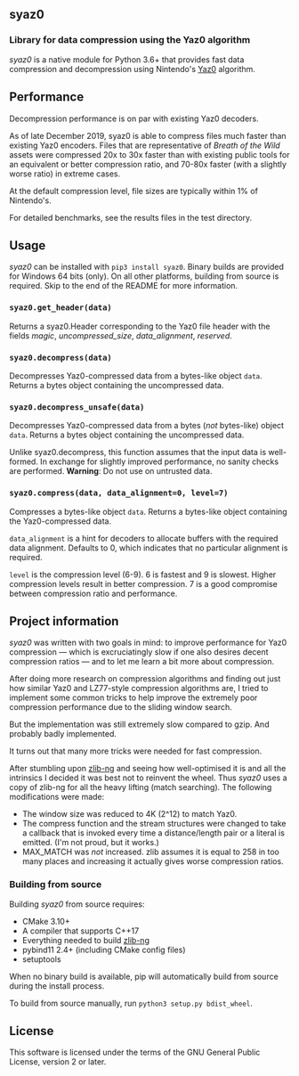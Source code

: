 ## syaz0
### Library for data compression using the Yaz0 algorithm

*syaz0* is a native module for Python 3.6+ that provides fast data compression and decompression using Nintendo's [Yaz0](https://zeldamods.org/wiki/Yaz0) algorithm.

## Performance

Decompression performance is on par with existing Yaz0 decoders.

As of late December 2019, syaz0 is able to compress files much faster than existing Yaz0 encoders. Files that are representative of *Breath of the Wild* assets were compressed 20x to 30x faster than with existing public tools for an equivalent or better compression ratio, and 70-80x faster (with a slightly worse ratio) in extreme cases.

At the default compression level, file sizes are typically within 1% of Nintendo's.

For detailed benchmarks, see the results files in the test directory.

## Usage

*syaz0* can be installed with `pip3 install syaz0`. Binary builds are provided for Windows 64 bits (only). On all other platforms, building from source is required. Skip to the end of the README for more information.

### `syaz0.get_header(data)`

Returns a syaz0.Header corresponding to the Yaz0 file header with the fields *magic*, *uncompressed_size*, *data_alignment*, *reserved*.

### `syaz0.decompress(data)`

Decompresses Yaz0-compressed data from a bytes-like object `data`. Returns a bytes object containing the uncompressed data.

### `syaz0.decompress_unsafe(data)`

Decompresses Yaz0-compressed data from a bytes (*not* bytes-like) object `data`. Returns a bytes object containing the uncompressed data.

Unlike syaz0.decompress, this function assumes that the input data is well-formed. In exchange for slightly improved performance, no sanity checks are performed. **Warning**: Do not use on untrusted data.

### `syaz0.compress(data, data_alignment=0, level=7)`

Compresses a bytes-like object `data`. Returns a bytes-like object containing the Yaz0-compressed data.

`data_alignment` is a hint for decoders to allocate buffers with the required data alignment. Defaults to 0, which indicates that no particular alignment is required.

`level` is the compression level (6-9). 6 is fastest and 9 is slowest. Higher compression levels result in better compression. 7 is a good compromise between compression ratio and performance.

## Project information

*syaz0* was written with two goals in mind: to improve performance for Yaz0 compression — which is excruciatingly slow if one also desires decent compression ratios — and to let me learn a bit more about compression.

After doing more research on compression algorithms and finding out
just how similar Yaz0 and LZ77-style compression algorithms are,
I tried to implement some common tricks to help improve the extremely
poor compression performance due to the sliding window search.

But the implementation was still extremely slow compared to gzip. And probably badly implemented.

It turns out that many more tricks were needed for fast compression.

After stumbling upon [zlib-ng](https://github.com/zlib-ng/zlib-ng) and seeing how well-optimised it is
and all the intrinsics I decided it was best not to reinvent the wheel.
Thus *syaz0* uses a copy of zlib-ng for all the heavy lifting (match searching). The following modifications were made:

* The window size was reduced to 4K (2^12) to match Yaz0.
* The compress function and the stream structures were changed to take
  a callback that is invoked every time a distance/length pair or a
  literal is emitted. (I'm not proud, but it works.)
* MAX_MATCH was *not* increased. zlib assumes it is equal to 258 in
  too many places and increasing it actually gives worse compression ratios.

### Building from source

Building *syaz0* from source requires:

* CMake 3.10+
* A compiler that supports C++17
* Everything needed to build [zlib-ng](https://github.com/zlib-ng/zlib-ng)
* pybind11 2.4+ (including CMake config files)
* setuptools

When no binary build is available, pip will automatically build from source during the install process.

To build from source manually, run `python3 setup.py bdist_wheel`.

## License

This software is licensed under the terms of the GNU General Public License, version 2 or later.
